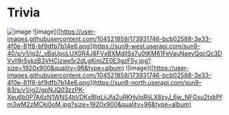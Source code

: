 # Trivia
![image](https://sun9-north.userapi.com/sun9-80/s/v1/ig2/5BALVhjhXM9HP9mVE89jBJDWrwLvUaJkMyTYuxUsPuhn4UFcVTjpv7MYWT48Kl9w-OGYRvQWNh4Mcs4B6O5oJK0T.jpg?size=1920x900&quality=96&type=album)
![image]([https://user-images.githubusercontent.com/104521859/173931746-bcb02588-3e33-4f0e-81f8-bf9dfb7b14e6.png](https://sun9-west.userapi.com/sun9-40/s/v1/ig2/_xBaUpoLUX0R4J8FVxBXMdllSs7u0tKM61FeVauNaevQqcQc3DVvlI9r5ykzB3VHCizwe5r2dLgKimZE0E3gzF5y.jpg?size=1920x900&quality=96&type=album)
![image]([https://user-images.githubusercontent.com/104521859/173931746-bcb02588-3e33-4f0e-81f8-bf9dfb7b14e6.png](https://sun9-north.userapi.com/sun9-83/s/v1/ig2/gpNJQ03zzPK-Xeu6b0P7A6zN1WNS4bVDKxBIgLijJfa2uRKHvlqRijLX8zyJ_6w_NFGsu2txkPfm3wM2zMCki0oM.jpg?size=1920x900&quality=96&type=album)
